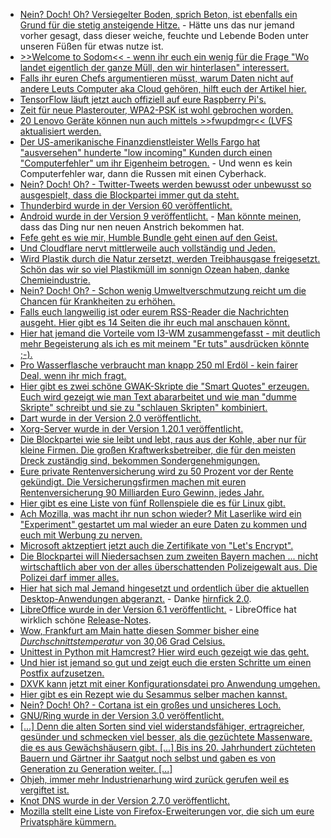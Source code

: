 * [Nein? Doch! Oh? Versiegelter Boden, sprich Beton, ist ebenfalls ein Grund für die stetig ansteigende Hitze.](http://www.sonnenseite.com/de/umwelt/die-fortschreitende-bodenversiegelung-ist-auch-ein-grund-fuer-hitze12681.html) - Hätte uns das nur jemand vorher gesagt, dass dieser weiche, feuchte und Lebende Boden unter unseren Füßen für etwas nutze ist.
* [>>Welcome to Sodom<< - wenn ihr euch ein wenig für die Frage "Wo landet eigentlich der ganze Müll, den wir hinterlasen" interessert.](http://www.sonnenseite.com/de/tipps/welcome-to-sodom.html)
* [Falls ihr euren Chefs argumentieren müsst, warum Daten nicht auf andere Leuts Computer aka Cloud gehören, hilft euch der Artikel hier.](https://opensource.com/article/18/8/data-risky-cloud)
* [TensorFlow läuft jetzt auch offiziell auf eure Raspberry Pi's.](https://www.pro-linux.de/news/1/26162/tensorflow-offiziell-f%C3%BCr-raspberry-pi-unterst%C3%BCtzt.html)
* [Zeit für neue Plasterouter, WPA2-PSK ist wohl gebrochen worden.](https://blog.fefe.de/?ts=a596f33f)
* [20 Lenovo Geräte können nun auch mittels >>fwupdmgr<< (LVFS aktualisiert werden.](https://www.pro-linux.de/news/1/26163/lenovo-erm%C3%B6glicht-automatische-firmware-upgrades-per-lvfs.html)
* [Der US-amerikanische Finanzdienstleister Wells Fargo hat "ausversehen" hunderte "low incoming" Kunden durch einen "Computerfehler" um ihr Eigenheim betrogen.](https://blog.fefe.de/?ts=a596ec5e) - Und wenn es kein Computerfehler war, dann die Russen mit einen Cyberhack.
* [Nein? Doch! Oh? - Twitter-Tweets werden bewusst oder unbewusst so ausgespielt, dass die Blockpartei immer gut da steht.](https://propagandaschau.wordpress.com/2018/08/06/aufstehen-und-die-politischen-manipulationen-bei-twitter/)
* [Thunderbird wurde in der Version 60 veröffentlicht.](https://www.phoronix.com/scan.php?page=news_item&px=Thunderbird-60-Released)
* [Android wurde in der Version 9 veröffentlicht.](https://www.phoronix.com/scan.php?page=news_item&px=Android-9-Pie) - [Man könnte meinen](https://lwn.net/Articles/761942), dass das Ding nur nen neuen Anstrich bekommen hat.
* [Fefe geht es wie mir, Humble Bundle geht einen auf den Geist.](https://blog.fefe.de/?ts=a5969c37)
* [Und Cloudflare nervt mittlerweile auch vollständig und Jeden.](https://blog.fefe.de/?ts=a5965118)
* [Wird Plastik durch die Natur zersetzt, werden Treibhausgase freigesetzt. Schön das wir so viel Plastikmüll im sonnign Ozean haben, danke Chemieindustrie.](http://www.sonnenseite.com/de/umwelt/auch-plastik-heizt-dem-klima-ein.html)
* [Nein? Doch! Oh? - Schon wenig Umweltverschmutzung reicht um die Chancen für Krankheiten zu erhöhen.](http://www.sonnenseite.com/de/umwelt/schon-wenig-luftverschmutzung-macht-herzkrank.html)
* [Falls euch langweilig ist oder eurem RSS-Reader die Nachrichten ausgeht. Hier gibt es 14 Seiten die ihr euch mal anschauen könnt.](https://opensource.com/article/18/8/must-read-tech-newsletters)
* [Hier hat jemand die Vorteile vom I3-WM zusammengefasst - mit deutlich mehr Begeisterung als ich es mit meinem "Er tuts" ausdrücken könnte ;-).](https://opensource.com/article/18/8/i3-tiling-window-manager)
* [Pro Wasserflasche verbraucht man knapp 250 ml Erdöl - kein fairer Deal, wenn ihr mich fragt.](https://www.neopresse.com/umwelt/aufgedeckt-warum-wasserflaschen-unser-leben-vernichten/)
* [Hier gibt es zwei schöne GWAK-Skripte die "Smart Quotes" erzeugen. Euch wird gezeigt wie man Text abararbeitet und wie man "dumme Skripte" schreibt und sie zu "schlauen Skripten" kombiniert.](https://opensource.com/article/18/8/gawk-script-convert-smart-quotes)
* [Dart wurde in der Version 2.0 veröffentlicht.](https://www.phoronix.com/scan.php?page=news_item&px=Dart-2.0-Stable-Released)
* [Xorg-Server wurde in der Version 1.20.1 veröffentlicht.](https://www.phoronix.com/scan.php?page=news_item&px=Xorg-Server-1.20.1-Released)
* [Die Blockpartei wie sie leibt und lebt, raus aus der Kohle, aber nur für kleine Firmen. Die großen Kraftwerksbetreiber, die für den meisten Dreck zuständig sind, bekommen Sondergenehmigungen.](http://www.sonnenseite.com/de/wirtschaft/ausnahmeentscheidungen-fuer-kohlekraftwerke-in-baden-wuerttemberg-sind-ein-desaster-fuer-den-naturschutz.html)
* [Eure private Rentenversicherung wird zu 50 Prozent vor der Rente gekündigt. Die Versicherungsfirmen machen mit euren Rentenversicherung 90 Milliarden Euro Gewinn, jedes Jahr.](http://www.niewiederkrieg.eu/?p=763)
* [Hier gibt es eine Liste von fünf Rollenspiele die es für Linux gibt.](https://opensource.com/article/18/8/role-playing-games-linux)
* [Ach Mozilla, was macht ihr nun schon wieder? Mit Laserlike wird ein "Experiment" gestartet um mal wieder an eure Daten zu kommen und euch mit Werbung zu nerven.](https://www.pro-linux.de/news/1/26171/mozilla-legt-neues-test-pilot-experiment-auf.html)
* [Microsoft aktzeptiert jetzt auch die Zertifikate von "Let's Encrypt".](https://www.pro-linux.de/news/1/26170/lets-encrypt-zertifikate-weitgehend-anerkannt.html)
* [Die Blockpartei will Niedersachsen zum zweiten Bayern machen ... nicht wirtschaftlich aber von der alles überschattenden Polizeigewalt aus. Die Polizei darf immer alles.](https://www.ccc.de/de/updates/2018/staatstrojaner-in-niedersachsen-stellungnahme-des-ccc-zum-polizeigesetz)
* [Hier hat sich mal Jemand hingesetzt und ordentlich über die aktuellen Desktop-Anwendungen abgeranzt.](https://brandur.org/interfaces) - Danke [hirnfick 2.0](https://tuxproject.de/blog/2018/08/leider-geduldig/).
* [LibreOffice wurde in der Version 6.1 veröffentlicht.](https://www.phoronix.com/scan.php?page=news_item&px=LibreOffice-6.1-Release-Day) - LibreOffice hat wirklich schöne [Release-Notes](https://wiki.documentfoundation.org/ReleaseNotes/6.1).
* [Wow, Frankfurt am Main hatte diesen Sommer bisher eine *Durchschnittstemperatur* von 30,06 Grad Celsius.](http://www.sonnenseite.com/de/umwelt/hitzesommer-2018-in-dieser-stadt-war-der-juli-am-heissesten.html)
* [Unittest in Python mit Hamcrest? Hier wird euch gezeigt wie das geht.](https://opensource.com/article/18/8/robust-unit-tests-hamcrest)
* [Und hier ist jemand so gut und zeigt euch die ersten Schritte um einen Postfix aufzusetzen.](https://opensource.com/article/18/8/postfix-open-source-mail-transfer-agent)
* [DXVK kann jetzt mit einer Konfigurationsdatei pro Anwendung umgehen.](https://www.phoronix.com/scan.php?page=news_item&px=DXVK-Per-Game-Configs)
* [Hier gibt es ein Rezept wie du Sesammus selber machen kannst.](https://www.smarticular.net/tahin-selber-machen-tahina-tahini-sesammus-nussmus-mixer/)
* [Nein? Doch! Oh? - Cortana ist ein großes und unsicheres Loch.](https://blog.fefe.de/?ts=a5929a89)
* [GNU/Ring wurde in der Version 3.0 veröffentlicht.](https://www.phoronix.com/scan.php?page=news_item&px=Ring-KDE-3.0-Released)
* [[...] Denn die alten Sorten sind viel widerstandsfähiger, ertragreicher, gesünder und schmecken viel besser, als die gezüchtete Massenware, die es aus Gewächshäusern gibt. [...] Bis ins 20. Jahrhundert züchteten Bauern und Gärtner ihr Saatgut noch selbst und gaben es von Generation zu Generation weiter. [...]](https://www.neopresse.com/gesellschaft/gaertner-und-bauern-als-schwerkriminelle-weil-sie-alte-obst-und-gemuesesorten-anbauen/)
* [Ohjeh, immer mehr Industrienarhung wird zurück gerufen weil es vergiftet ist.](https://netzfrauen.org/2018/08/09/rueckrufe/)
* [Knot DNS wurde in der Version 2.7.0 veröffentlicht.](https://www.pro-linux.de/news/1/26182/knot-dns-270-verbessert-die-sicherheit.html)
* [Mozilla stellt eine Liste von Firefox-Erweiterungen vor, die sich um eure Privatsphäre kümmern.](https://www.pro-linux.de/news/1/26183/mozilla-stellt-add-ons-f%C3%BCr-den-schutz-der-privatsph%C3%A4re-vor.html)
